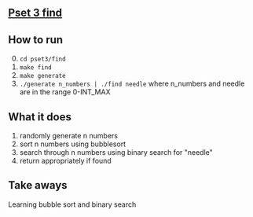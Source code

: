 ## [Pset 3 find](http://docs.cs50.net/problems/find/less/find.html)

## How to run
0. `cd pset3/find`
1. `make find`
2. `make generate`
3. `./generate n_numbers | ./find needle` where n_numbers and needle are in the range 0-INT_MAX

## What it does
1. randomly generate n numbers 
2. sort n numbers using bubblesort 
3. search through n numbers using binary search for "needle"
4. return appropriately if found

## Take aways
Learning bubble sort and binary search